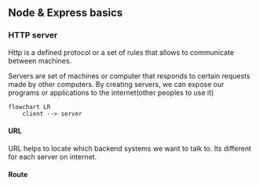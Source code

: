 ## Node & Express basics

### HTTP server
Http is a defined protocol or a set of rules that allows to communicate between machines.

Servers are set of machines or computer that responds to certain requests made by other computers. By creating servers, we can expose our programs or applications to the internet(other peoples to use it)

```mermaid
flowchart LR
    client --> server
```
#### URL
URL helps to locate which backend systems we want to talk to. Its different for each server on internet.

#### Route
